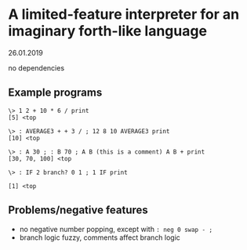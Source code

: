 # A limited-feature interpreter for an imaginary forth-like language

26.01.2019

no dependencies

## Example programs

```
\> 1 2 + 10 * 6 / print
[5] <top
```
```
\> : AVERAGE3 + + 3 / ; 12 8 10 AVERAGE3 print
[10] <top
```

```
\> : A 30 ; : B 70 ; A B (this is a comment) A B + print
[30, 70, 100] <top
```

```
\> : IF 2 branch? 0 1 ; 1 IF print

[1] <top
```


## Problems/negative features
* no negative number popping, except with ` : neg 0 swap - ; `
* branch logic fuzzy, comments affect branch logic